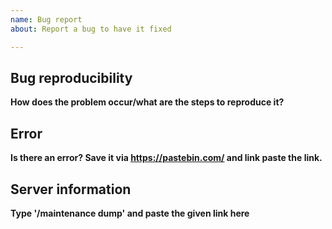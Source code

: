 ```yaml
---
name: Bug report
about: Report a bug to have it fixed

---
```


## Bug reproducibility
**How does the problem occur/what are the steps to reproduce it?**

## Error
**Is there an error? Save it via https://pastebin.com/ and link paste the link.**

## Server information
**Type '/maintenance dump' and paste the given link here**
